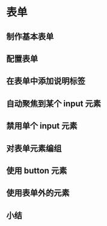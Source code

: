 # 表单

## 制作基本表单

## 配置表单

## 在表单中添加说明标签

## 自动聚焦到某个 input 元素

## 禁用单个 input 元素

## 对表单元素编组

## 使用 button 元素

## 使用表单外的元素

## 小结
